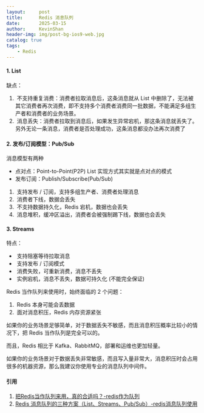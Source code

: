 ```yaml
---
layout:     post
title:      Redis 消息队列
date:       2025-03-15
author:     KevinShan
header-img: img/post-bg-ios9-web.jpg
catalog: true
tags:
    - Redis
---
```


####  1. List

缺点：
1.  不支持重复消费：消费者拉取消息后，这条消息就从 List 中删除了，无法被其它消费者再次消费，即不支持多个消费者消费同一批数据，不能满足多组生产者和消费者的业务场景。
2.  消息丢失：消费者拉取到消息后，如果发生异常宕机，那这条消息就丢失了。另外无论一条消息，消费者是否处理成功，这条消息都没办法再次消费了

#### 2. 发布/订阅模型：Pub/Sub

消息模型有两种

* 点对点：Point-to-Point(P2P)   List 实现方式其实就是点对点的模式
* 发布订阅：Publish/Subscribe(Pub/Sub)

1.  支持发布 / 订阅，支持多组生产者、消费者处理消息
2.  消费者下线，数据会丢失
3.  不支持数据持久化，Redis 宕机，数据也会丢失
4.  消息堆积，缓冲区溢出，消费者会被强制踢下线，数据也会丢失

#### 3. Streams

特点：
*  支持阻塞等待拉取消息
*  支持发布 / 订阅模式
*  消费失败，可重新消费，消息不丢失
*  实例宕机，消息不丢失，数据可持久化 (不能完全保证)

Redis 当作队列来使用时，始终面临的 2 个问题：
1.  Redis 本身可能会丢数据
2.  面对消息积压，Redis 内存资源紧张

如果你的业务场景足够简单，对于数据丢失不敏感，而且消息积压概率比较小的情况下，把 Redis 当作队列是完全可以的。

而且，Redis 相比于 Kafka、RabbitMQ，部署和运维也更加轻量。

如果你的业务场景对于数据丢失非常敏感，而且写入量非常大，消息积压时会占用很多的机器资源，那么我建议你使用专业的消息队列中间件。

#### 引用

1. [把Redis当作队列来用，真的合适吗？-redis作为队列](https://www.51cto.com/article/659208.html)
2. [Redis 消息队列的三种方案（List、Streams、Pub/Sub）-redis消息队列使用](https://www.51cto.com/article/640335.html)
